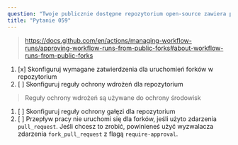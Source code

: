 ```yaml
---
question: "Twoje publicznie dostępne repozytorium open-source zawiera przepływ pracy z wyzwalaczem zdarzenia `pull_request`. Jak możesz wymagać zatwierdzeń dla uruchomień przepływu pracy wyzwolonych z forków Twojego repozytorium?"
title: "Pytanie 059"
---
```


> https://docs.github.com/en/actions/managing-workflow-runs/approving-workflow-runs-from-public-forks#about-workflow-runs-from-public-forks
1. [x] Skonfiguruj wymagane zatwierdzenia dla uruchomień forków w repozytorium
1. [ ] Skonfiguruj reguły ochrony wdrożeń dla repozytorium
> Reguły ochrony wdrożeń są używane do ochrony środowisk
1. [ ] Skonfiguruj reguły ochrony gałęzi dla repozytorium
1. [ ] Przepływ pracy nie uruchomi się dla forków, jeśli użyto zdarzenia `pull_request`. Jeśli chcesz to zrobić, powinieneś użyć wyzwalacza zdarzenia `fork_pull_request` z flagą `require-approval`.
